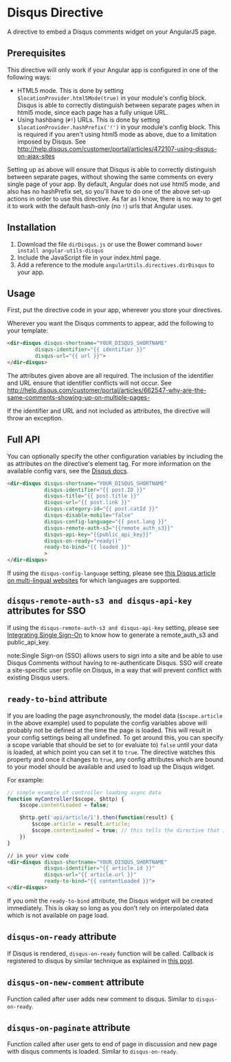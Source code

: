 # Disqus Directive

A directive to embed a Disqus comments widget on your AngularJS page.

## Prerequisites

This directive will only work if your Angular app is configured in one of the following ways:

 - HTML5 mode. This is done by setting `$locationProvider.html5Mode(true)` in your module's config block. Disqus is able to correctly distinguish between separate pages when in html5 mode, since each page has a fully unique URL.
 - Using hashbang (`#!`) URLs. This is done by setting `$locationProvider.hashPrefix('!')` in your module's config block. This is required if you aren't using html5 mode as above, due to a limitation imposed by Disqus. See http://help.disqus.com/customer/portal/articles/472107-using-disqus-on-ajax-sites

Setting up as above will ensure that Disqus is able to correctly distinguish between separate pages, without showing the same comments on every single page of your app.
By default, Angular does not use html5 mode, and also has no hashPrefix set, so you'll have to do one of the above set-up actions in order to use this directive. As far as I know, there is no way to get it to work with
the default hash-only (no `!`) urls that Angular uses.

## Installation

1. Download the file `dirDisqus.js` or use the Bower command `bower install angular-utils-disqus`
2. Include the JavaScript file in your index.html page.
2. Add a reference to the module `angularUtils.directives.dirDisqus` to your app.

## Usage

First, put the directive code in your app, wherever you store your directives.

Wherever you want the Disqus comments to appear, add the following to your template:

```html
<dir-disqus disqus-shortname="YOUR_DISQUS_SHORTNAME"
         disqus-identifier="{{ identifier }}"
         disqus-url="{{ url }}">
</dir-disqus>
```

The attributes given above are all required. The inclusion of the identifier and URL ensure that identifier conflicts will not occur. See http://help.disqus.com/customer/portal/articles/662547-why-are-the-same-comments-showing-up-on-multiple-pages-

If the identifier and URL and not included as attributes, the directive will throw an exception.

## Full API

You can optionally specify the other configuration variables by including the as attributes
on the directive's element tag. For more information on the available config vars, see the
[Disqus docs](http://help.disqus.com/customer/portal/articles/472098-javascript-configuration-variables).

```HTML
<dir-disqus disqus-shortname="YOUR_DISQUS_SHORTNAME"
            disqus-identifier="{{ post.ID }}"
            disqus-title="{{ post.title }}"
            disqus-url="{{ post.link }}"
            disqus-category-id="{{ post.catId }}"
            disqus-disable-mobile="false"
            disqus-config-language="{{ post.lang }}"
            disqus-remote-auth-s3="{{remote_auth_s3}}"
            disqus-api-key="{{public_api_key}}"
            disqus-on-ready="ready()"
            ready-to-bind="{{ loaded }}"
            >
</dir-disqus>
```

If using the `disqus-config-language` setting, please see [this Disqus article on multi-lingual websites](https://help.disqus.com/customer/portal/articles/466249-multi-lingual-websites)
for which languages are supported.

## `disqus-remote-auth-s3 and disqus-api-key` attributes for SSO
If using the `disqus-remote-auth-s3 and disqus-api-key` setting, please see [Integrating Single Sign-On](https://help.disqus.com/customer/portal/articles/236206#sso-script)
to know how to generate a remote_auth_s3 and public_api_key.

note:Single Sign-on (SSO) allows users to sign into a site and be able to use Disqus Comments without having to re-authenticate Disqus. SSO will create a site-specific user profile on Disqus, in a way that will prevent conflict with existing Disqus users.


## `ready-to-bind` attribute

If you are loading the page asynchronously, the model data (`$scope.article` in the above example) used to populate the config variables above
will probably not be defined at the time the page is loaded. This will result in your config settings
being all undefined. To get around this, you can specify a scope variable that should be set to (or evaluate to) `false`
until your data is loaded, at which point you can set it to `true`. The directive watches this property and once it changes
to `true`, any config attributes which are bound to your model should be available and used to load up the Disqus widget.

For example:

```JavaScript
// simple example of controller loading async data
function myController($scope, $http) {
    $scope.contentLoaded = false;

    $http.get('api/article/1').then(function(result) {
        $scope.article = result.article;
        $scope.contentLoaded = true; // this tells the directive that it should load the Disqus widget now
    })
}
```
```html
// in your view code
<dir-disqus disqus-shortname="YOUR_DISQUS_SHORTNAME"
            disqus-identifier="{{ article.id }}"
            disqus-url="{{ article.url }}"
            ready-to-bind="{{ contentLoaded }}">
</dir-disqus>
```

If you omit the `ready-to-bind` attribute, the Disqus widget will be created immediately. This is okay so long as you don't rely on interpolated data which is not available on page load.

## `disqus-on-ready` attribute

 If Disqus is rendered, `disqus-on-ready` function will be called. Callback is registered to disqus by similar technique
 as explained in [this post](https://help.disqus.com/customer/portal/articles/466258-capturing-disqus-commenting-activity-via-callbacks).

## `disqus-on-new-comment` attribute

 Function called after user adds new comment to disqus. Similar to `disqus-on-ready`.

## `disqus-on-paginate` attribute

 Function called after user gets to end of page in discussion and new page with disqus comments is loaded. Similar to `disqus-on-ready`.